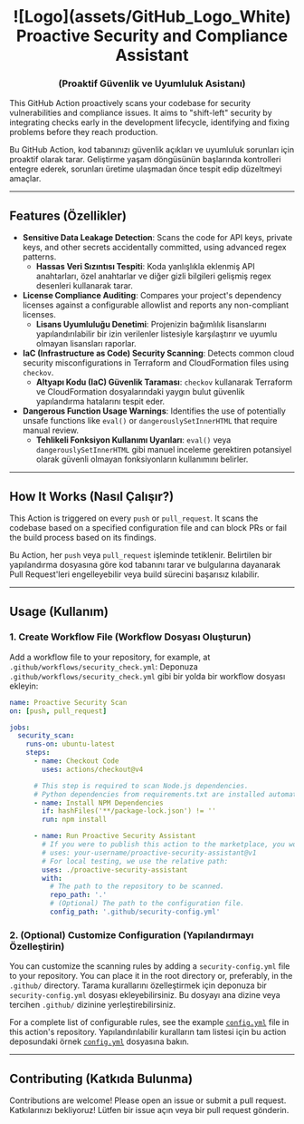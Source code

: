 <h1 align="center">
  ![Logo](assets/GitHub_Logo_White)
  Proactive Security and Compliance Assistant
</h1>
<h3 align="center">(Proaktif Güvenlik ve Uyumluluk Asistanı)</h3>

This GitHub Action proactively scans your codebase for security vulnerabilities and compliance issues. It aims to "shift-left" security by integrating checks early in the development lifecycle, identifying and fixing problems before they reach production.

Bu GitHub Action, kod tabanınızı güvenlik açıkları ve uyumluluk sorunları için proaktif olarak tarar. Geliştirme yaşam döngüsünün başlarında kontrolleri entegre ederek, sorunları üretime ulaşmadan önce tespit edip düzeltmeyi amaçlar.

---

## Features (Özellikler)

-   **Sensitive Data Leakage Detection**: Scans the code for API keys, private keys, and other secrets accidentally committed, using advanced regex patterns.
    -   **Hassas Veri Sızıntısı Tespiti**: Koda yanlışlıkla eklenmiş API anahtarları, özel anahtarlar ve diğer gizli bilgileri gelişmiş regex desenleri kullanarak tarar.
-   **License Compliance Auditing**: Compares your project's dependency licenses against a configurable allowlist and reports any non-compliant licenses.
    -   **Lisans Uyumluluğu Denetimi**: Projenizin bağımlılık lisanslarını yapılandırılabilir bir izin verilenler listesiyle karşılaştırır ve uyumlu olmayan lisansları raporlar.
-   **IaC (Infrastructure as Code) Security Scanning**: Detects common cloud security misconfigurations in Terraform and CloudFormation files using `checkov`.
    -   **Altyapı Kodu (IaC) Güvenlik Taraması**: `checkov` kullanarak Terraform ve CloudFormation dosyalarındaki yaygın bulut güvenlik yapılandırma hatalarını tespit eder.
-   **Dangerous Function Usage Warnings**: Identifies the use of potentially unsafe functions like `eval()` or `dangerouslySetInnerHTML` that require manual review.
    -   **Tehlikeli Fonksiyon Kullanımı Uyarıları**: `eval()` veya `dangerouslySetInnerHTML` gibi manuel inceleme gerektiren potansiyel olarak güvenli olmayan fonksiyonların kullanımını belirler.

---

## How It Works (Nasıl Çalışır?)

This Action is triggered on every `push` or `pull_request`. It scans the codebase based on a specified configuration file and can block PRs or fail the build process based on its findings.

Bu Action, her `push` veya `pull_request` işleminde tetiklenir. Belirtilen bir yapılandırma dosyasına göre kod tabanını tarar ve bulgularına dayanarak Pull Request'leri engelleyebilir veya build sürecini başarısız kılabilir.

---

## Usage (Kullanım)

### 1. Create Workflow File (Workflow Dosyası Oluşturun)

Add a workflow file to your repository, for example, at `.github/workflows/security_check.yml`:
Deponuza `.github/workflows/security_check.yml` gibi bir yolda bir workflow dosyası ekleyin:

```yaml
name: Proactive Security Scan
on: [push, pull_request]

jobs:
  security_scan:
    runs-on: ubuntu-latest
    steps:
      - name: Checkout Code
        uses: actions/checkout@v4

      # This step is required to scan Node.js dependencies.
      # Python dependencies from requirements.txt are installed automatically by the action.
      - name: Install NPM Dependencies
        if: hashFiles('**/package-lock.json') != ''
        run: npm install

      - name: Run Proactive Security Assistant
        # If you were to publish this action to the marketplace, you would use:
        # uses: your-username/proactive-security-assistant@v1
        # For local testing, we use the relative path:
        uses: ./proactive-security-assistant
        with:
          # The path to the repository to be scanned.
          repo_path: '.'
          # (Optional) The path to the configuration file.
          config_path: '.github/security-config.yml'
```

### 2. (Optional) Customize Configuration (Yapılandırmayı Özelleştirin)

You can customize the scanning rules by adding a `security-config.yml` file to your repository. You can place it in the root directory or, preferably, in the `.github/` directory.
Tarama kurallarını özelleştirmek için deponuza bir `security-config.yml` dosyası ekleyebilirsiniz. Bu dosyayı ana dizine veya tercihen `.github/` dizinine yerleştirebilirsiniz.

For a complete list of configurable rules, see the example [`config.yml`](config.yml) file in this action's repository.
Yapılandırılabilir kuralların tam listesi için bu action deposundaki örnek [`config.yml`](config.yml) dosyasına bakın.

---

## Contributing (Katkıda Bulunma)

Contributions are welcome! Please open an issue or submit a pull request.
Katkılarınızı bekliyoruz! Lütfen bir issue açın veya bir pull request gönderin.
